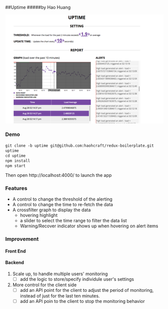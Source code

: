 ##Uptime
#####by Hao Huang

![snapshot](/snapshot.png)

### Demo
```
git clone -b uptime git@github.com:haohcraft/redux-boilerplate.git uptime
cd uptime
npm install
npm start
```
Then open http://localhost:4000/ to launch the app

### Features
 - A control to change the threshold of the alerting
 - A control to change the time to re-fetch the data
 - A crossfilter graph to display the data
    - hovering highlight
    - a slider to select the time range to filter the data list
    - Warning/Recover indicator shows up when hovering on alert items

### Improvement

#### Front End

#### Backend
1. Scale up, to handle multiple users' monitoring
    - [ ] add the logic to store/specify individule user's settings
    
2. More control for the client side
    - [ ] add an API point for the client to adjust the period of monitoring, instead of just for the last ten minutes.
    - [ ] add an API poin to the client to stop the monitoring behavior